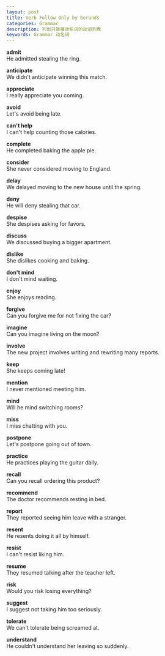 ```yaml
---
layout: post
title: Verb Follow Only by Gerunds
categories: Grammar
description: 列出只能接动名词的动词列表
keywords: Grammar 动名词
---
```


**admit**  
He admitted stealing the ring.

**anticipate**  
We didn't anticipate winning this match.

**appreciate**  
I really appreciate you coming.

**avoid**  
Let's avoid being late.

**can't help**  
I can't help counting those calories.

**complete**  
He completed baking the apple pie.

**consider**  
She never considered moving to England.

**delay**  
We delayed moving to the new house until the spring.

**deny**  
He will deny stealing that car.

**despise**  
She despises asking for favors.

**discuss**  
We discussed buying a bigger apartment.

**dislike**  
She dislikes cooking and baking.

**don't mind**  
I don't mind waiting.

**enjoy**  
She enjoys reading.

**forgive**  
Can you forgive me for not fixing the car?

**imagine**  
Can you imagine living on the moon?

**involve**  
The new project involves writing and rewriting many reports.

**keep**  
She keeps coming late!

**mention**  
I never mentioned meeting him.

**mind**  
Will he mind switching rooms?

**miss**  
I miss chatting with you.

**postpone**  
Let's postpone going out of town.

**practice**  
He practices playing the guitar daily.

**recall**  
Can you recall ordering this product?

**recommend**  
The doctor recommends resting in bed.

**report**  
They reported seeing him leave with a stranger. 

**resent**  
He resents doing it all by himself.

**resist**  
I can't resist liking him.

**resume**  
They resumed talking after the teacher left.

**risk**  
Would you risk losing everything?

**suggest**  
I suggest not taking him too seriously.

**tolerate**  
We can't tolerate being screamed at. 

**understand**  
He couldn't understand her leaving so suddenly.
